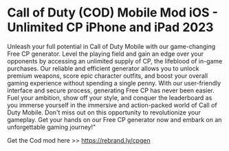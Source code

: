 # Call of Duty (COD) Mobile Mod iOS - Unlimited CP iPhone and iPad 2023

Unleash your full potential in Call of Duty Mobile with our game-changing Free CP generator. Level the playing field and gain an edge over your opponents by accessing an unlimited supply of CP, the lifeblood of in-game purchases. Our reliable and efficient generator allows you to unlock premium weapons, score epic character outfits, and boost your overall gaming experience without spending a single penny. With our user-friendly interface and secure process, generating Free CP has never been easier. Fuel your ambition, show off your style, and conquer the leaderboard as you immerse yourself in the immersive and action-packed world of Call of Duty Mobile. Don't miss out on this opportunity to revolutionize your gameplay. Get your hands on our Free CP generator now and embark on an unforgettable gaming journey!"

Get the Cod mod here >> https://rebrand.ly/cpgen
